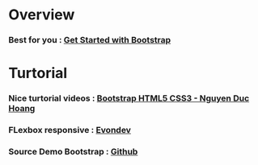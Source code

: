 # Overview
### Best for you : [ Get Started with Bootstrap ](https://wiki.matbao.net/bootstrap-la-gi-cai-dat-bootstrap-web-chuan-responsive/)
# Turtorial
### Nice turtorial videos : [Bootstrap HTML5 CSS3 - Nguyen Duc Hoang](https://www.youtube.com/watch?v=LMnJG3Oxrrw)
### FLexbox responsive : [Evondev](https://www.youtube.com/watch?v=i4z7PIlvJkg)
### Source Demo Bootstrap : [Github](https://github.com/sunlight3d/LearnBootstrap4ByExamples)
